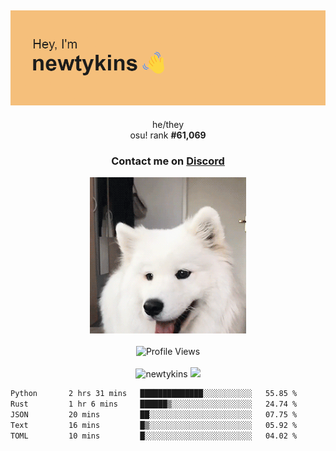 <div align="center">
    <p>
        <h2>
            <img src="banner.png" alt="✨ Hey, I'm newt!">
        </h2>
        <p>
			he/they <br>
			osu! rank <strong>#<!--osu-global-rank-->61,069<!--osu-global-rank--></strong>
		</p>
		<h3>Contact me on <a href="https://discord.gg/brEhN5Y7YK">Discord</a></h3>
    </p>
    <img src="dog.gif" height="250"><br><br>
    <img src="https://komarev.com/ghpvc/?username=newtykins&style=flat-square&color=000000" alt="Profile Views">
    <br><br>
</div>

<div align="center">
	<img src="https://github-readme-stats.vercel.app/api?username=newtykins&show_icons=true&locale=en&theme=dark&hide_border=true&count_private=true&custom_title=My%20Stats&line_height=25" alt="newtykins" width="420">
    <img src="https://github-readme-streak-stats.herokuapp.com?user=newtykins&hide_border=true&date_format=M%20j%5B%2C%20Y%5D&theme=dark" width="420">
</div>

<!--START_SECTION:waka-->

```txt
Python       2 hrs 31 mins   ██████████████░░░░░░░░░░░   55.85 %
Rust         1 hr 6 mins     ██████▒░░░░░░░░░░░░░░░░░░   24.74 %
JSON         20 mins         ██░░░░░░░░░░░░░░░░░░░░░░░   07.75 %
Text         16 mins         █▒░░░░░░░░░░░░░░░░░░░░░░░   05.92 %
TOML         10 mins         █░░░░░░░░░░░░░░░░░░░░░░░░   04.02 %
```

<!--END_SECTION:waka-->
